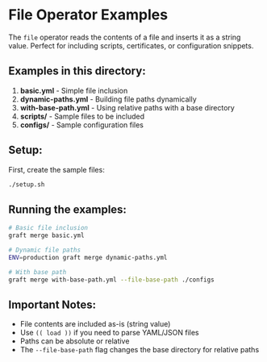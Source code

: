 # File Operator Examples

The `file` operator reads the contents of a file and inserts it as a string value. Perfect for including scripts, certificates, or configuration snippets.

## Examples in this directory:

1. **basic.yml** - Simple file inclusion
2. **dynamic-paths.yml** - Building file paths dynamically
3. **with-base-path.yml** - Using relative paths with a base directory
4. **scripts/** - Sample files to be included
5. **configs/** - Sample configuration files

## Setup:

First, create the sample files:
```bash
./setup.sh
```

## Running the examples:

```bash
# Basic file inclusion
graft merge basic.yml

# Dynamic file paths
ENV=production graft merge dynamic-paths.yml

# With base path
graft merge with-base-path.yml --file-base-path ./configs
```

## Important Notes:

- File contents are included as-is (string value)
- Use `(( load ))` if you need to parse YAML/JSON files
- Paths can be absolute or relative
- The `--file-base-path` flag changes the base directory for relative paths